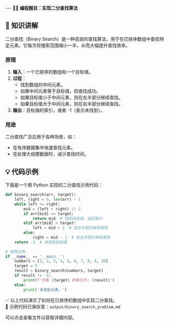 --- 👨‍🏫 **编程题目：实现二分查找算法**  
  
## 📘 **知识讲解**  
二分查找（Binary Search）是一种高效的查找算法，用于在已排序数组中查找特定元素。它每次将搜索范围缩小一半，从而大幅提升查找效率。  
  
### **原理**  
1. **输入**：一个已排序的数组和一个目标值。  
2. **过程**：  
   - 找到数组的中间元素。  
   - 如果中间元素等于目标值，则查找成功。  
   - 如果目标值小于中间元素，则在左半部分继续查找。  
   - 如果目标值大于中间元素，则在右半部分继续查找。  
3. **输出**：目标值的索引，或者 -1（表示未找到）。  
  
### **用途**  
二分查找广泛应用于各种场景，如：  
- 在有序数据集中快速查找元素。  
- 在处理大规模数据时，减少查找时间。  
  
## 💡 **代码示例**  
下面是一个用 Python 实现的二分查找示例代码：  
```python  
def binary_search(arr, target):  
    left, right = 0, len(arr) - 1  
    while left <= right:  
        mid = (left + right) // 2  
        if arr[mid] == target:  
            return mid  # 找到目标值，返回索引  
        elif arr[mid] < target:  
            left = mid + 1  # 在右半部分继续查找  
        else:  
            right = mid - 1  # 在左半部分继续查找  
    return -1  # 未找到目标值  
  
# 使用示例  
if __name__ == '__main__':  
    numbers = [1, 2, 3, 4, 5, 6, 7, 8, 9, 10]  
    target = 5  
    result = binary_search(numbers, target)  
    if result != -1:  
        print(f'元素 {target} 的索引为: {result}')  
    else:  
        print('未找到元素。')  
```  
✅ 以上代码演示了如何在已排序的数组中实现二分查找。  
📁 示例代码已保存至：`output/binary_search_problem.md`  

可以点击查看文件以获取详细内容。